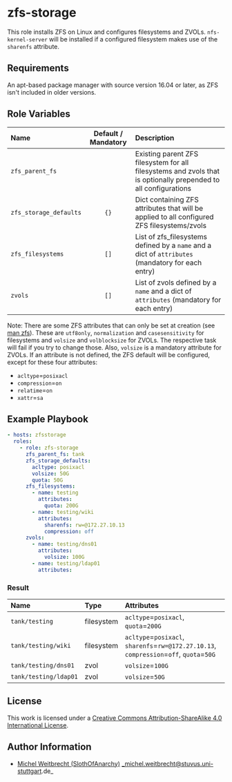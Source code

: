 # zfs-storage

This role installs ZFS on Linux and configures filesystems and ZVOLs. `nfs-kernel-server` will be installed if a configured filesystem makes use of the `sharenfs` attribute.

## Requirements

An apt-based package manager with source version 16.04 or later, as ZFS isn't included in older versions.

## Role Variables

| Name                   | Default / Mandatory | Description                                                                                                     |
|:-----------------------|:-------------------:|:----------------------------------------------------------------------------------------------------------------|
| `zfs_parent_fs`        |                     | Existing parent ZFS filesystem for all filesystems and zvols that is optionally prepended to all configurations |
| `zfs_storage_defaults` |        `{}`         | Dict containing ZFS attributes that will be applied to all configured ZFS filesystems/zvols                     |
| `zfs_filesystems`      |        `[]`         | List of zfs_filesystems defined by a `name` and a dict of `attributes` (mandatory for each entry)               |
| `zvols`                |        `[]`         | List of zvols defined by a `name` and a dict of `attributes` (mandatory for each entry)                         |

Note: There are some ZFS attributes that can only be set at creation (see [man zfs](https://linux.die.net/man/8/zfs)). These are `utf8only`, `normalization` and `casesensitivity` for filesystems and `volsize` and `volblocksize` for ZVOLs. The respective task will fail if you try to change those.
Also, `volsize` is a mandatory attribute for ZVOLs.
If an attribute is not defined, the ZFS default will be configured, except for these four attributes:
- `acltype`=`posixacl`
- `compression`=`on`
- `relatime`=`on`
- `xattr`=`sa`

## Example Playbook

```yml
- hosts: zfsstorage
  roles:
    - role: zfs-storage
      zfs_parent_fs: tank
      zfs_storage_defaults:
        acltype: posixacl
        volsize: 50G
        quota: 50G
      zfs_filesystems:
        - name: testing
          attributes:
            quota: 200G
        - name: testing/wiki
          attributes:
            sharenfs: rw=@172.27.10.13
            compression: off
      zvols:
        - name: testing/dns01
          attributes:
            volsize: 100G
        - name: testing/ldap01
          attributes:
```

### Result

| Name                  | Type       | Attributes                                                                              |
|:----------------------|:-----------|:----------------------------------------------------------------------------------------|
| `tank/testing`        | filesystem | `acltype`=`posixacl`, `quota`=`200G`                                                    |
| `tank/testing/wiki`   | filesystem | `acltype`=`posixacl`, `sharenfs`=`rw=@172.27.10.13`, `compression`=`off`, `quota`=`50G` |
| `tank/testing/dns01`  | zvol       | `volsize`=`100G`                                                                        |
| `tank/testing/ldap01` | zvol       | `volsize`=`50G`                                                                         |

## License

This work is licensed under a [Creative Commons Attribution-ShareAlike 4.0 International License](http://creativecommons.org/licenses/by-sa/4.0/).

## Author Information

 * [Michel Weitbrecht (SlothOfAnarchy)](https://github.com/SlothOfAnarchy) _michel.weitbrecht@stuvus.uni-stuttgart.de_

